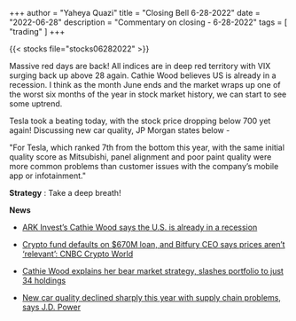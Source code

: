 +++
author = "Yaheya Quazi"
title = "Closing Bell 6-28-2022"
date = "2022-06-28"
description = "Commentary on closing - 6-28-2022"
tags = [
"trading"
]
+++

{{< stocks file="stocks06282022" >}}

Massive red days are back! All indices are in deep red territory with VIX surging back up above 28 again. Cathie Wood believes US is already in a recession. I think as  the month June ends and the market wraps up one of the worst six months of the year in stock market history, we can start to see some uptrend. 

Tesla took a beating today, with the stock price dropping below 700 yet again! Discussing new car quality, JP Morgan states below - 

"For Tesla, which ranked 7th from the bottom this year, with the same initial quality score as Mitsubishi, panel alignment and poor paint quality were more common problems than customer issues with the company’s mobile app or infotainment."


**Strategy** : Take a deep breath!

**News** 

* [ARK Invest’s Cathie Wood says the U.S. is already in a recession](https://www.cnbc.com/2022/06/28/ark-invests-cathie-wood-says-the-us-is-already-in-a-recession.html)

* [Crypto fund defaults on $670M loan, and Bitfury CEO says prices aren’t ‘relevant’: CNBC Crypto World](https://www.cnbc.com/video/2022/06/27/crypto-fund-defaults-on-670m-loan-and-bitfury-ceo-says-prices-arent-relevant-cnbc-crypto-world.html)
* [Cathie Wood explains her bear market strategy, slashes portfolio to just 34 holdings](https://www.cnbc.com/2022/06/28/cathie-wood-explains-bear-market-strategy-slashes-portfolio-by-41percent.html)
* [New car quality declined sharply this year with supply chain problems, says J.D. Power](https://www.cnbc.com/2022/06/28/new-car-quality-declined-11percent-blame-supply-chain-problems-jd-power.html)